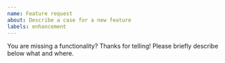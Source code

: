 ```yaml
---
name: Feature request
about: Describe a case for a new feature
labels: enhancement
---
```


You are missing a functionality? Thanks for telling! Please briefly describe below what and where.
